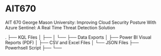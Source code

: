 # AIT670
AIT 670 George Mason University: Improving Cloud Security Posture With Azure Sentinel: A Real Time Threat Detection Solution

.
├── KQL Files
│   ├── 
│   └── 
├── Data Exports
│   ├── Power BI Visual Reports (PDF)
│   ├── CSV and Excel Files
│   └── JSON Files
├── Powerhsell Script
├── 
└── 
